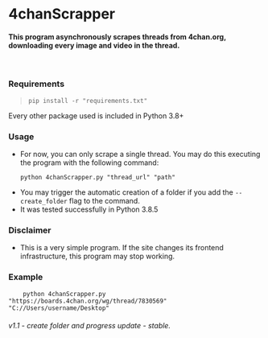 # 4chanScrapper
#### This program asynchronously scrapes threads from **4chan.org**, downloading **every image and video** in the thread.
<br>

### Requirements
> `pip install -r "requirements.txt"`

Every other package used is included in Python 3.8+

### Usage
- For now, you can only scrape a single thread. You may do this executing the program with the following command:
    ```shell:
    python 4chanScrapper.py "thread_url" "path"
    ```
- You may trigger the automatic creation of a folder if you add the `--create_folder` flag to the command.
- It was tested successfully in Python 3.8.5
### Disclaimer

- This is a very simple program. If the site changes its frontend infrastructure, this program may stop working.

### Example
```shell:
    python 4chanScrapper.py "https://boards.4chan.org/wg/thread/7830569" "C://Users/username/Desktop"
```

###### v1.1 - create folder and progress update - stable.